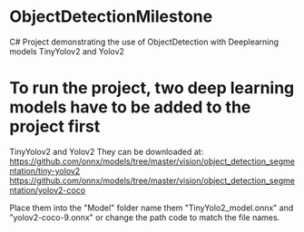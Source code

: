# ObjectDetectionMilestone
C# Project demonstrating the use of ObjectDetection with Deeplearning models TinyYolov2 and Yolov2

# To run the project, two deep learning models have to be added to the project first
TinyYolov2 and Yolov2 
They can be downloaded at: 
https://github.com/onnx/models/tree/master/vision/object_detection_segmentation/tiny-yolov2
https://github.com/onnx/models/tree/master/vision/object_detection_segmentation/yolov2-coco

Place them into the "Model" folder name them "TinyYolo2_model.onnx" and "yolov2-coco-9.onnx" or change the path code to match the file names.
